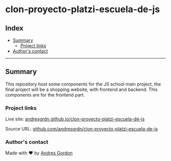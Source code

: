 # clon-proyecto-platzi-escuela-de-js

## Index
- [Summary](#summary) 
  - [Project links](#project-links)
- [Author's contact]()
---

## Summary

This repository host some components for the JS school main project, the final project will be a shopping website, with frontend and backend. This components are for the frontend part.

### Project links

Live site: [andresgrdn.github.io/clon-proyecto-platzi-escuela-de-js](https://andresgrdn.github.io/clon-proyecto-platzi-escuela-de-js/)

Source URL: [github.com/andresgrdn/clon-proyecto-platzi-escuela-de-js](https://github.com/andresgrdn/clon-proyecto-platzi-escuela-de-js/)

### Author's contact

Made with ❤️ by [Andres Gordon](https://andresgrdn.github.io)
